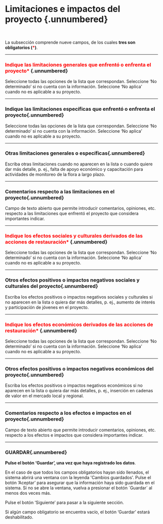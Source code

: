 #   Limitaciones e impactos del proyecto  {.unnumbered}

<br>

La subsección comprende nueve campos, de los cuales **tres son obligatorios (<span style="color:red">\*</span>)**.

----

### <span style="color:red">Indique las limitaciones generales que enfrentó o enfrenta el proyecto\*</span> {.unnumbered}
Seleccione todas las opciones de la lista que correspondan. 
Seleccione ‘No determinado’ si no cuenta con la información. 
Seleccione ‘No aplica’ cuando no es aplicable a su proyecto.

----

### Indique las limitaciones específicas que enfrentó o enfrenta el proyecto{.unnumbered}
Seleccione todas las opciones de la lista que correspondan. 
Seleccione ‘No determinado’ si no cuenta con la información. 
Seleccione ‘No aplica’ cuando no es aplicable a su proyecto.

----

### Otras limitaciones generales o específicas{.unnumbered}
Escriba otras limitaciones cuando no aparecen en la lista o cuando quiere dar más detalle, p. ej., falta de apoyo económico y capacitación para actividades de monitoreo de la flora a largo plazo.

----

### Comentarios respecto a las limitaciones en el proyecto{.unnumbered}
Campo de texto abierto que permite introducir comentarios, opiniones, etc. respecto a las limitaciones que enfrentó el proyecto que considera importantes indicar.

----

### <span style="color:red">Indique los efectos sociales y culturales derivados de las acciones de restauración\*</span> {.unnumbered}
Seleccione todas las opciones de la lista que correspondan. 
Seleccione ‘No determinado’ si no cuenta con la información. 
Seleccione ‘No aplica’ cuando no es aplicable a su proyecto.

----

### Otros efectos positivos o impactos negativos sociales y culturales del proyecto{.unnumbered}
Escriba los efectos positivos o impactos negativos sociales y culturales si no aparecen en la lista o quiera dar más detalles, p. ej., aumento de interés y participación de jóvenes en el proyecto.

----

### <span style="color:red">Indique los efectos económicos derivados de las acciones de restauración\*</span> {.unnumbered}
Seleccione todas las opciones de la lista que correspondan. 
Seleccione ‘No determinado’ si no cuenta con la información. 
Seleccione ‘No aplica’ cuando no es aplicable a su proyecto.

----

### Otros efectos positivos o impactos negativos económicos del proyecto{.unnumbered}
Escriba los efectos positivos o impactos negativos económicos si no aparecen en la lista o quiera dar más detalles, p. ej., inserción en cadenas de valor en el mercado local y regional.

----

### Comentarios respecto a los efectos e impactos en el proyecto{.unnumbered}
Campo de texto abierto que permite introducir comentarios, opiniones, etc. respecto a los efectos e impactos que considera importantes indicar.

----

### GUARDAR{.unnumbered}

**Pulse el botón ‘Guardar’, una vez que haya registrado los datos**.

En el caso de que todos los campos obligatorios hayan sido llenados, el sistema abrirá una ventana con la leyenda 'Cambios guardados'. Pulse el botón ‘Aceptar’ para asegurar que la información haya sido guardada en el sistema. Si no se abre la ventana, vuelva a presionar el botón ´Guardar´ al menos dos veces más.

Pulse el botón ‘Siguiente’ para pasar a la siguiente sección. 

Si algún campo obligatorio se encuentra vacío, el botón ‘Guardar’ estará deshabilitado.
